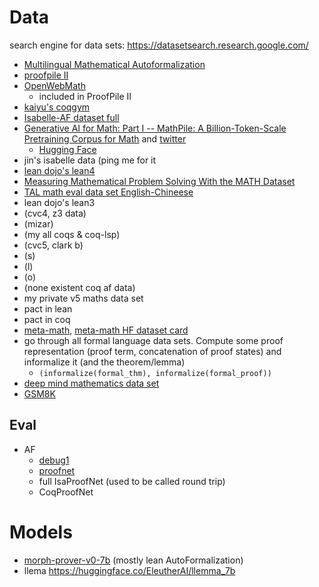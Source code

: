# Data
search engine for data sets: https://datasetsearch.research.google.com/

- [Multilingual Mathematical Autoformalization](https://github.com/albertqjiang/MMA)
- [proofpile II](https://huggingface.co/datasets/EleutherAI/proof-pile-2)
- [OpenWebMath](https://huggingface.co/datasets/open-web-math/open-web-math)
    - included in ProofPile II
- [kaiyu's coqgym](https://zenodo.org/records/8101883)
- [Isabelle-AF dataset full](https://docs.google.com/spreadsheets/d/1dEWWzjuEXwf9s4II0CixH4sqopc1flIMFx19UjHiyNU/edit?resourcekey=0-_G7oxmbh7szV5jx-HxhepQ#gid=1063821127)
- [Generative AI for Math: Part I -- MathPile: A Billion-Token-Scale Pretraining Corpus for Math](https://gair-nlp.github.io/MathPile/) and [twitter](https://twitter.com/arankomatsuzaki/status/1740564961032556942?s=20)
    - [Hugging Face](https://x.com/SinclairWang1/status/1743544292637921542?s=20)
- jin's isabelle data (ping me for it
- [lean dojo's lean4](https://zenodo.org/records/10044516)
- [Measuring Mathematical Problem Solving With the MATH Dataset](https://github.com/hendrycks/math)
- [TAL math eval data set English-Chineese](https://huggingface.co/datasets/math-eval/TAL-SCQ5K?row=0)
- lean dojo's lean3
- (cvc4, z3 data)
- (mizar)
- (my all coqs & coq-lsp)
- (cvc5, clark b)
- (s)
- (l)
- (o)
- (none existent coq af data)
-  my private v5 maths data set
-  pact in lean
-  pact in coq
-  [meta-math](https://github.com/brando90/MetaMath), [meta-math HF dataset card](https://huggingface.co/datasets/meta-math/MetaMathQA/tree/main)
-  go through all formal language data sets. Compute some proof representation (proof term, concatenation of proof states) and informalize it (and the theorem/lemma)
    - `(informalize(formal_thm), informalize(formal_proof))`
- [deep mind mathematics data set](https://github.com/google-deepmind/mathematics_dataset)
- [GSM8K](https://huggingface.co/datasets/gsm8k)

## Eval
- AF
    - [debug1](https://huggingface.co/datasets/brando/debug1_af)
    - [proofnet](https://huggingface.co/datasets/hoskinson-center/proofnet)
    - full IsaProofNet (used to be called round trip)
    - CoqProofNet

# Models
- [morph-prover-v0-7b](https://huggingface.co/morph-labs/morph-prover-v0-7b) (mostly lean AutoFormalization)
- llema https://huggingface.co/EleutherAI/llemma_7b

